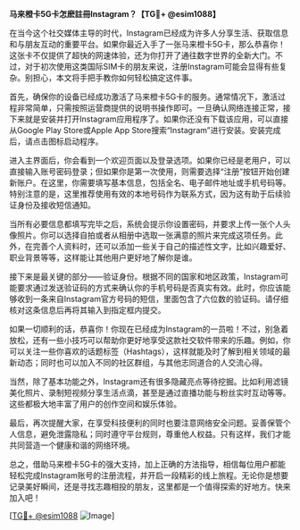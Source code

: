 **马来橙卡5G卡怎麽註冊Instagram？【TG💪+ @esim1088】**

在当今这个社交媒体主导的时代，Instagram已经成为许多人分享生活、获取信息和与朋友互动的重要平台。如果你最近入手了一张马来橙卡5G卡，那么恭喜你！这张卡不仅提供了超快的网速体验，还为你打开了通往数字世界的全新大门。不过，对于初次使用这类国际SIM卡的朋友来说，注册Instagram可能会显得有些复杂。别担心，本文将手把手教你如何轻松搞定这件事。

首先，确保你的设备已经成功激活了马来橙卡5G卡的服务。通常情况下，激活过程非常简单，只需按照运营商提供的说明书操作即可。一旦确认网络连接正常，接下来就是安装并打开Instagram应用程序了。如果你还没有下载该应用，可以直接从Google Play Store或Apple App Store搜索“Instagram”进行安装。安装完成后，请点击图标启动程序。

进入主界面后，你会看到一个欢迎页面以及登录选项。如果你已经是老用户，可以直接输入账号密码登录；但如果你是第一次使用，则需要选择“注册”按钮开始创建新账户。在这里，你需要填写基本信息，包括全名、电子邮件地址或手机号码等。特别注意的是，这里推荐使用有效的本地号码作为联系方式，因为这有助于后续验证身份及接收短信通知。

当所有必要信息都填写完毕之后，系统会提示你设置密码，并要求上传一张个人头像照片。你可以选择自拍或者从相册中选取一张满意的照片来完成这项任务。此外，在完善个人资料时，还可以添加一些关于自己的描述性文字，比如兴趣爱好、职业背景等等，这样能让其他用户更好地了解你是谁。

接下来是最关键的部分——验证身份。根据不同的国家和地区政策，Instagram可能要求通过发送验证码的方式来确认你的手机号码是否真实有效。此时，你应该能够收到一条来自Instagram官方号码的短信，里面包含了六位数的验证码。请仔细核对这条信息后再将其输入到指定框内提交。

如果一切顺利的话，恭喜你！你现在已经成为Instagram的一员啦！不过，别急着放松，还有一些小技巧可以帮助你更好地享受这款社交软件带来的乐趣。例如，你可以关注一些你喜欢的话题标签（Hashtags），这样就能及时了解到相关领域的最新动态；同时也可以加入不同的社区群组，与其他志同道合的人交流心得。

当然，除了基本功能之外，Instagram还有很多隐藏亮点等待挖掘。比如利用滤镜美化照片、录制短视频分享生活点滴，甚至是通过直播功能与粉丝实时互动等等。这些都极大地丰富了用户的创作空间和娱乐体验。

最后，再次提醒大家，在享受科技便利的同时也要注意网络安全问题。妥善保管个人信息，避免泄露隐私；同时遵守平台规则，尊重他人权益。只有这样，我们才能共同营造一个健康和谐的网络环境。

总之，借助马来橙卡5G卡的强大支持，加上正确的方法指导，相信每位用户都能轻松完成Instagram账号的注册流程，并开启一段精彩的线上旅程。无论你是想要记录美好瞬间，还是寻找志趣相投的朋友，这里都是一个值得探索的好地方。快来加入吧！

[[TG💪+ @esim1088](https://t.me/s/esim1088) ![Image](https://i.postimg.cc/4NQfJmqS/Snipaste-2025-05-13-00-14-12.png)]